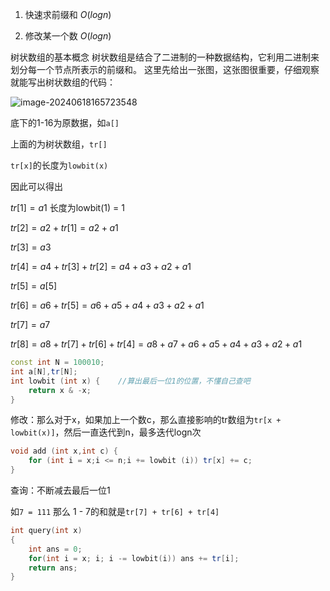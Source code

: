 1. 快速求前缀和 $O(logn)$

2. 修改某一个数 $O(logn)$

树状数组的基本概念
树状数组是结合了二进制的一种数据结构，它利用二进制来划分每一个节点所表示的前缀和。
这里先给出一张图，这张图很重要，仔细观察就能写出树状数组的代码：

 

![image-20240618165723548](https://jiejiesks.oss-cn-beijing.aliyuncs.com/Note/202406181657940.png)

底下的1-16为原数据，如`a[]`

上面的为树状数组，`tr[]`

`tr[x]`的长度为`lowbit(x)`

因此可以得出

$tr[1] = a1$ 长度为lowbit(1) = 1

$tr[2] = a2 + tr[1] = a2 + a1$

$tr[3] = a3$

$tr[4] = a4 + tr[3] + tr[2] = a4 + a3 + a2 + a1$

$tr[5] = a[5]$

$tr[6] = a6 + tr[5] = a6 + a5 + a4 + a3 + a2 + a1$

$tr[7] = a7$

$tr[8] = a8 + tr[7] + tr[6] + tr[4] = a8 + a7 + a6 + a5 + a4 + a3 + a2 + a1$

```c++
const int N = 100010;
int a[N],tr[N];
int lowbit (int x) {    //算出最后一位1的位置，不懂自己查吧
    return x & -x;
}
```

修改：那么对于x，如果加上一个数c，那么直接影响的tr数组为`tr[x + lowbit(x)]`，然后一直迭代到n，最多迭代logn次

```c++
void add (int x,int c) {
    for (int i = x;i <= n;i += lowbit (i)) tr[x] += c;
}
```

查询：不断减去最后一位1

如`7 = 111` 那么 1 - 7的和就是`tr[7] + tr[6] + tr[4]`

```c++
int query(int x)
{
    int ans = 0;
    for(int i = x; i; i -= lowbit(i)) ans += tr[i];
    return ans;
}
```

